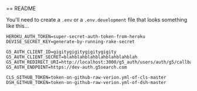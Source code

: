 == README

You'll need to create a `.env` or a `.env.development` file that looks something like this...

```
HEROKU_AUTH_TOKEN=super-secret-auth-token-from-heroku
DEVISE_SECRET_KEY=generate-by-running-rake-secret

G5_AUTH_CLIENT_ID=gigitygigitygigitygigity
G5_AUTH_CLIENT_SECRET=blahblahblahblahblahblahblah
G5_AUTH_REDIRECT_URI=http://localhost:3000/g5_auth/users/auth/g5/callback 
G5_AUTH_ENDPOINT=https://dev-auth.g5search.com

CLS_GITHUB_TOKEN=token-on-github-raw-verion.yml-of-cls-master
DSH_GITHUB_TOKEN=token-on-github-raw-verion.yml-of-dsh-master
```
